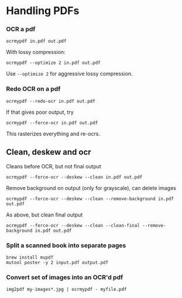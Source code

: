 # Handling PDFs

### OCR a pdf
```
ocrmypdf in.pdf out.pdf
```
With lossy compression:
```
ocrmypdf --optimize 2 in.pdf out.pdf
```
Use `--optimize 2` for aggressive lossy compression.

### Redo OCR on a pdf
```
ocrmypdf --redo-ocr in.pdf out.pdf
```
If that gives poor output, try
```
ocrmypdf --force-ocr in.pdf out.pdf
```
This rasterizes everything and re-ocrs.

## Clean, deskew and ocr
Cleans before OCR, but not final output
```
ocrmypdf --force-ocr --deskew --clean in.pdf out.pdf
```
Remove background on output (only for grayscale), can delete images
```
ocrmypdf --force-ocr --deskew --clean --remove-background in.pdf out.pdf
```
As above, but clean final output
```
ocrmypdf --force-ocr --deskew --clean --clean-final --remove-background in.pdf out.pdf
```

### Split a scanned book into separate pages
```
brew install mupdf
mutool poster -y 2 input.pdf output.pdf
```

### Convert set of images into an OCR'd pdf
```
img2pdf my-images*.jpg | ocrmypdf - myfile.pdf
```
